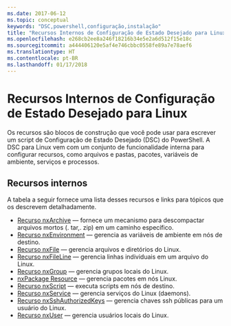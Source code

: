 ```yaml
---
ms.date: 2017-06-12
ms.topic: conceptual
keywords: "DSC,powershell,configuração,instalação"
title: "Recursos Internos de Configuração de Estado Desejado para Linux"
ms.openlocfilehash: e268cb2ee8a246f18216b34e5e2a6d512f15e18c
ms.sourcegitcommit: a444406120e5af4e746cbbc0558fe89a7e78aef6
ms.translationtype: HT
ms.contentlocale: pt-BR
ms.lasthandoff: 01/17/2018
---
```

# <a name="built-in-desired-state-configuration-resources-for-linux"></a>Recursos Internos de Configuração de Estado Desejado para Linux

Os recursos são blocos de construção que você pode usar para escrever um script de Configuração de Estado Desejado (DSC) do PowerShell. A DSC para Linux vem com um conjunto de funcionalidade interna para configurar recursos, como arquivos e pastas, pacotes, variáveis de ambiente, serviços e processos.

## <a name="built-in-resources"></a>Recursos internos 

A tabela a seguir fornece uma lista desses recursos e links para tópicos que os descrevem detalhadamente.

* [Recurso nxArchive](lnxArchiveResource.md) — fornece um mecanismo para descompactar arquivos mortos (. tar,. zip) em um caminho específico.
* [Recurso nxEnvironment](lnxEnvironmentResource.md) — gerencia as variáveis de ambiente em nós de destino. 
* [Recurso nxFile](lnxFileResource.md) — gerencia arquivos e diretórios do Linux. 
* [Recurso nxFileLine](lnxFileLineResource.md) — gerencia linhas individuais em um arquivo do Linux. 
* [Recurso nxGroup](lnxGroupResource.md) — gerencia grupos locais do Linux. 
* [nxPackage Resource](lnxPackageResource.md) — gerencia pacotes em nós Linux.
* [Recurso nxScript](lnxScriptResource.md) — executa scripts em nós de destino.
* [Recurso nxService](lnxServiceResource.md) — gerencia serviços do Linux (daemons).
* [Recurso nxSshAuthorizedKeys](lnxSshAuthorizedKeysResource.md) — gerencia chaves ssh públicas para um usuário do Linux. 
* [Recurso nxUser](lnxUserResource.md) — gerencia usuários locais do Linux. 
  
